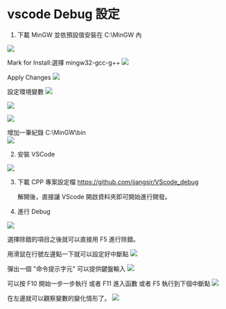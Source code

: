 # vscode Debug 設定

1. 下載 MinGW 並依預設值安裝在 C:\MinGW 內

![](images/2020-09-17-16-41-02.png)

Mark for Install:選擇 mingw32-gcc-g++
![](images/2020-09-17-16-41-38.png)

Apply Changes
![](images/2020-09-17-16-42-38.png)

設定環境變數
![](images/2020-09-17-16-15-08.png)


![](images/2020-09-17-16-15-25.png)

![](images/2020-09-17-16-15-36.png)

增加一筆紀錄 C:\MinGW\bin  
![](images/2020-09-17-16-15-45.png)

2. 安裝 VSCode

![](images/2020-09-17-17-14-37.png)

3. 下載 CPP 專案設定檔
   https://github.com/jiangsir/VScode_debug

   解開後，直接讓 VScode 開啟資料夾即可開始進行開發。

4. 進行 Debug
	
![](images/2020-09-18-07-58-24.png)

選擇除錯的項目之後就可以直接用 F5 進行除錯。

用滑鼠在行號左邊點一下就可以設定好中斷點
![](images/2020-09-18-09-02-36.png)

彈出一個 "命令提示字元" 可以提供鍵盤輸入
![](images/2020-09-18-09-04-44.png)

可以按 F10 開始一步一步執行
或者 F11 進入函數
或者 F5 執行到下個中斷點
![](images/2020-09-18-09-07-00.png)

在左邊就可以觀察變數的變化情形了。
![](images/2020-09-18-09-10-47.png)
